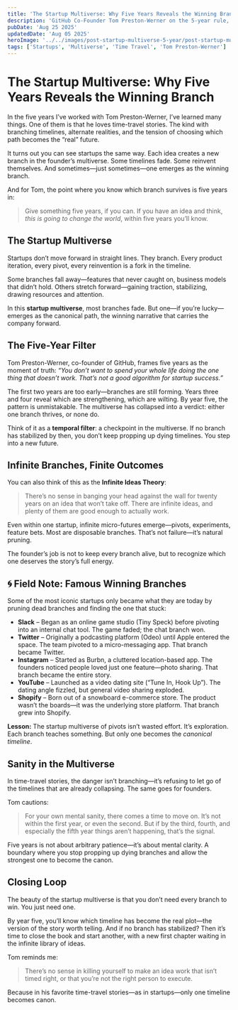 ```yaml
---
title: 'The Startup Multiverse: Why Five Years Reveals the Winning Branch'
description: 'GitHub Co-Founder Tom Preston-Werner on the 5-year rule, pivots, and finding the winning branch in the startup multiverse.'
pubDate: 'Aug 25 2025'
updatedDate: 'Aug 05 2025'
heroImage: '../../images/post-startup-multiverse-5-year/post-startup-multiverse-5-year-hero.png'
tags: ['Startups', 'Multiverse', 'Time Travel', 'Tom Preston-Werner']
---
```


# The Startup Multiverse: Why Five Years Reveals the Winning Branch

In the five years I’ve worked with Tom Preston-Werner, I’ve learned many things. One of them is that he loves time-travel stories. The kind with branching timelines, alternate realities, and the tension of choosing which path becomes the “real” future.

It turns out you can see startups the same way. Each idea creates a new branch in the founder’s multiverse. Some timelines fade. Some reinvent themselves. And sometimes—just sometimes—one emerges as the winning branch.

And for Tom, the point where you know which branch survives is five years in:

> Give something five years, if you can. If you have an idea and think, _this is going to change the world_, within five years you’ll know.

## The Startup Multiverse

Startups don’t move forward in straight lines. They branch. Every product iteration, every pivot, every reinvention is a fork in the timeline.

Some branches fall away—features that never caught on, business models that didn’t hold. Others stretch forward—gaining traction, stabilizing, drawing resources and attention.

In this **startup multiverse**, most branches fade. But one—if you’re lucky—emerges as the canonical path, the winning narrative that carries the company forward.

## The Five-Year Filter

Tom Preston-Werner, co-founder of GitHub, frames five years as the moment of truth: _“You don’t want to spend your whole life doing the one thing that doesn’t work. That’s not a good algorithm for startup success.”_

The first two years are too early—branches are still forming. Years three and four reveal which are strengthening, which are wilting. By year five, the pattern is unmistakable. The multiverse has collapsed into a verdict: either one branch thrives, or none do.

Think of it as a **temporal filter**: a checkpoint in the multiverse. If no branch has stabilized by then, you don’t keep propping up dying timelines. You step into a new future.

## Infinite Branches, Finite Outcomes

You can also think of this as the **Infinite Ideas Theory**:

> There’s no sense in banging your head against the wall for twenty years on an idea that won’t take off. There are infinite ideas, and plenty of them are good enough to actually work.

Even within one startup, infinite micro-futures emerge—pivots, experiments, feature bets. Most are disposable branches. That’s not failure—it’s natural pruning.

The founder’s job is not to keep every branch alive, but to recognize which one deserves the story’s full energy.

## 🌀 Field Note: Famous Winning Branches

Some of the most iconic startups only became what they are today by pruning dead branches and finding the one that stuck:

- **Slack** – Began as an online game studio (Tiny Speck) before pivoting into an internal chat tool. The game faded; the chat branch won.
- **Twitter** – Originally a podcasting platform (Odeo) until Apple entered the space. The team pivoted to a micro-messaging app. That branch became Twitter.
- **Instagram** – Started as Burbn, a cluttered location-based app. The founders noticed people loved just one feature—photo sharing. That branch became the entire story.
- **YouTube** – Launched as a video dating site (“Tune In, Hook Up”). The dating angle fizzled, but general video sharing exploded.
- **Shopify** – Born out of a snowboard e-commerce store. The product wasn’t the boards—it was the underlying store platform. That branch grew into Shopify.

**Lesson:** The startup multiverse of pivots isn’t wasted effort. It’s exploration. Each branch teaches something. But only one becomes the _canonical timeline_.

## Sanity in the Multiverse

In time-travel stories, the danger isn’t branching—it’s refusing to let go of the timelines that are already collapsing. The same goes for founders.

Tom cautions:

> For your own mental sanity, there comes a time to move on. It’s not within the first year, or even the second. But if by the third, fourth, and especially the fifth year things aren’t happening, that’s the signal.

Five years is not about arbitrary patience—it’s about mental clarity. A boundary where you stop propping up dying branches and allow the strongest one to become the canon.

## Closing Loop

The beauty of the startup multiverse is that you don’t need every branch to win. You just need one.

By year five, you’ll know which timeline has become the real plot—the version of the story worth telling. And if no branch has stabilized? Then it’s time to close the book and start another, with a new first chapter waiting in the infinite library of ideas.

Tom reminds me:

> There’s no sense in killing yourself to make an idea work that isn’t timed right, or that you’re not the right person to execute.

Because in his favorite time-travel stories—as in startups—only one timeline becomes canon.
